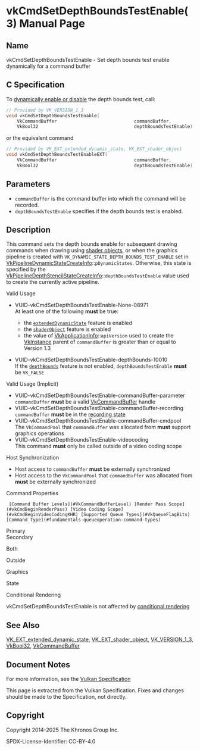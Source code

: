 # vkCmdSetDepthBoundsTestEnable(3) Manual Page

## Name

vkCmdSetDepthBoundsTestEnable - Set depth bounds test enable dynamically for a command buffer



## [](#_c_specification)C Specification

To [dynamically enable or disable](https://registry.khronos.org/vulkan/specs/latest/html/vkspec.html#pipelines-dynamic-state) the depth bounds test, call:

```c++
// Provided by VK_VERSION_1_3
void vkCmdSetDepthBoundsTestEnable(
    VkCommandBuffer                             commandBuffer,
    VkBool32                                    depthBoundsTestEnable);
```

or the equivalent command

```c++
// Provided by VK_EXT_extended_dynamic_state, VK_EXT_shader_object
void vkCmdSetDepthBoundsTestEnableEXT(
    VkCommandBuffer                             commandBuffer,
    VkBool32                                    depthBoundsTestEnable);
```

## [](#_parameters)Parameters

- `commandBuffer` is the command buffer into which the command will be recorded.
- `depthBoundsTestEnable` specifies if the depth bounds test is enabled.

## [](#_description)Description

This command sets the depth bounds enable for subsequent drawing commands when drawing using [shader objects](https://registry.khronos.org/vulkan/specs/latest/html/vkspec.html#shaders-objects), or when the graphics pipeline is created with `VK_DYNAMIC_STATE_DEPTH_BOUNDS_TEST_ENABLE` set in [VkPipelineDynamicStateCreateInfo](https://registry.khronos.org/vulkan/specs/latest/man/html/VkPipelineDynamicStateCreateInfo.html)::`pDynamicStates`. Otherwise, this state is specified by the [VkPipelineDepthStencilStateCreateInfo](https://registry.khronos.org/vulkan/specs/latest/man/html/VkPipelineDepthStencilStateCreateInfo.html)::`depthBoundsTestEnable` value used to create the currently active pipeline.

Valid Usage

- [](#VUID-vkCmdSetDepthBoundsTestEnable-None-08971)VUID-vkCmdSetDepthBoundsTestEnable-None-08971  
  At least one of the following **must** be true:
  
  - the [`extendedDynamicState`](#features-extendedDynamicState) feature is enabled
  - the [`shaderObject`](#features-shaderObject) feature is enabled
  - the value of [VkApplicationInfo](https://registry.khronos.org/vulkan/specs/latest/man/html/VkApplicationInfo.html)::`apiVersion` used to create the [VkInstance](https://registry.khronos.org/vulkan/specs/latest/man/html/VkInstance.html) parent of `commandBuffer` is greater than or equal to Version 1.3
- [](#VUID-vkCmdSetDepthBoundsTestEnable-depthBounds-10010)VUID-vkCmdSetDepthBoundsTestEnable-depthBounds-10010  
  If the [`depthBounds`](https://registry.khronos.org/vulkan/specs/latest/html/vkspec.html#features-depthBounds) feature is not enabled, `depthBoundsTestEnable` **must** be `VK_FALSE`

Valid Usage (Implicit)

- [](#VUID-vkCmdSetDepthBoundsTestEnable-commandBuffer-parameter)VUID-vkCmdSetDepthBoundsTestEnable-commandBuffer-parameter  
  `commandBuffer` **must** be a valid [VkCommandBuffer](https://registry.khronos.org/vulkan/specs/latest/man/html/VkCommandBuffer.html) handle
- [](#VUID-vkCmdSetDepthBoundsTestEnable-commandBuffer-recording)VUID-vkCmdSetDepthBoundsTestEnable-commandBuffer-recording  
  `commandBuffer` **must** be in the [recording state](#commandbuffers-lifecycle)
- [](#VUID-vkCmdSetDepthBoundsTestEnable-commandBuffer-cmdpool)VUID-vkCmdSetDepthBoundsTestEnable-commandBuffer-cmdpool  
  The `VkCommandPool` that `commandBuffer` was allocated from **must** support graphics operations
- [](#VUID-vkCmdSetDepthBoundsTestEnable-videocoding)VUID-vkCmdSetDepthBoundsTestEnable-videocoding  
  This command **must** only be called outside of a video coding scope

Host Synchronization

- Host access to `commandBuffer` **must** be externally synchronized
- Host access to the `VkCommandPool` that `commandBuffer` was allocated from **must** be externally synchronized

Command Properties

     [Command Buffer Levels](#VkCommandBufferLevel) [Render Pass Scope](#vkCmdBeginRenderPass) [Video Coding Scope](#vkCmdBeginVideoCodingKHR) [Supported Queue Types](#VkQueueFlagBits) [Command Type](#fundamentals-queueoperation-command-types)

Primary  
Secondary

Both

Outside

Graphics

State

Conditional Rendering

vkCmdSetDepthBoundsTestEnable is not affected by [conditional rendering](#drawing-conditional-rendering)

## [](#_see_also)See Also

[VK\_EXT\_extended\_dynamic\_state](https://registry.khronos.org/vulkan/specs/latest/man/html/VK_EXT_extended_dynamic_state.html), [VK\_EXT\_shader\_object](https://registry.khronos.org/vulkan/specs/latest/man/html/VK_EXT_shader_object.html), [VK\_VERSION\_1\_3](https://registry.khronos.org/vulkan/specs/latest/man/html/VK_VERSION_1_3.html), [VkBool32](https://registry.khronos.org/vulkan/specs/latest/man/html/VkBool32.html), [VkCommandBuffer](https://registry.khronos.org/vulkan/specs/latest/man/html/VkCommandBuffer.html)

## [](#_document_notes)Document Notes

For more information, see the [Vulkan Specification](https://registry.khronos.org/vulkan/specs/latest/html/vkspec.html#vkCmdSetDepthBoundsTestEnable)

This page is extracted from the Vulkan Specification. Fixes and changes should be made to the Specification, not directly.

## [](#_copyright)Copyright

Copyright 2014-2025 The Khronos Group Inc.

SPDX-License-Identifier: CC-BY-4.0